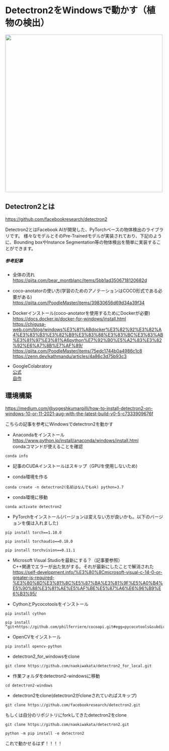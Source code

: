 # Detectron2をWindowsで動かす（植物の検出）
<img src="https://user-images.githubusercontent.com/65523426/163788316-8fbcf0de-49df-472c-853c-faedb6d83151.png" width="500">

## Detectron2とは
https://github.com/facebookresearch/detectron2

Detectron2とはFacebook AIが開発した、PyTorchベースの物体検出のライブラリです。 様々なモデルとそのPre-Trainedモデルが実装されており、下記のように、Bounding boxやInstance Segmentation等の物体検出を簡単に実装することができます。

##### 参考記事
- 全体の流れ  
https://qiita.com/bear_montblanc/items/5bb1ad3506718120682d

- coco-anotatorの使い方(学習のためのアノテーションはCOCO形式である必要がある)  
https://qiita.com/PoodleMaster/items/39830656d69d34a39f34

- Dockerインストール(coco-anotatorを使用するためにDockerが必要)  
https://docs.docker.jp/docker-for-windows/install.html  
https://chigusa-web.com/blog/windows%E3%81%ABdocker%E3%82%92%E3%82%A4%E3%83%B3%E3%82%B9%E3%83%88%E3%83%BC%E3%83%AB%E3%81%97%E3%81%A6python%E7%92%B0%E5%A2%83%E3%82%92%E6%A7%8B%E7%AF%89/  
https://qiita.com/PoodleMaster/items/75edc1744b0a4986c1c8  
https://zenn.dev/kathmandu/articles/4a86c3d75b93c3

- GoogleColabratory  
[公式](https://colab.research.google.com/drive/16jcaJoc6bCFAQ96jDe2HwtXj7BMD_-m5)  
[自作](https://colab.research.google.com/drive/1XLbOV9x-MQo__WdDnQLxxN0IGJqx4lsE?hl=ja#scrollTo=eeK_hvuzlPtV)

## 環境構築 
https://medium.com/@yogeshkumarpilli/how-to-install-detectron2-on-windows-10-or-11-2021-aug-with-the-latest-build-v0-5-c7333909676f

こちらの記事を参考にWindowsでdetectron2を動かす
- Anacondaをインストール  
https://www.python.jp/install/anaconda/windows/install.html  
condaコマンドが使えることを確認
```
conda info
```
- 記事のCUDAインストールはスキップ（GPUを使用しないため)  

- conda環境を作る
```
conda create -n detectron2(名前はなんでもok) python=3.7
```

- conda環境に移動
```
conda activate detectron2
```

- PyTorchをインストール(バージョンは変えない方が良いかも。以下のバージョンを僕は入れました)
```
pip install torch==1.10.0
```
```
pip install torchaudio==0.10.0
```
```
pip install torchvision==0.11.1
```
- Microsoft Visual Studioを最新にする？（記事要参照）  
C++関連でエラーが出た気がする。それが最新にしたことで解消された  
https://self-development.info/%E3%80%8Cmicrosoft-visual-c-14-0-or-greater-is-required-%E3%80%8D%E3%81%8C%E5%87%BA%E3%81%9F%E5%A0%B4%E5%90%88%E3%81%AE%E5%AF%BE%E5%87%A6%E6%96%B9%E6%B3%95/

- CythonとPycocotoolsをインストール
```
pip install cython
```
```
pip install “git+https://github.com/philferriere/cocoapi.git#egg=pycocotools&subdirectory=PythonAPI"
```

- OpenCVをインストール
```
pip install opencv-python
```

- detectron2_for_windowsをclone
```
git clone https://github.com/naokiwakata/detectron2_for_local.git
```
- 作業フォルダをdetectron2-windowsに移動
```
cd detectron2-windows
```

- detectron2をclone(detectron2がcloneされていればスキップ)
```
git clone https://github.com/facebookresearch/detectron2.git
```
もしくは自分のリポジトリにforkしてきたdetectron2をclone
```
git clone https://github.com/naokiwakata/detectron2.git
```
```
python -m pip install -e detectron2
```

これで動かせるはず！！！！

